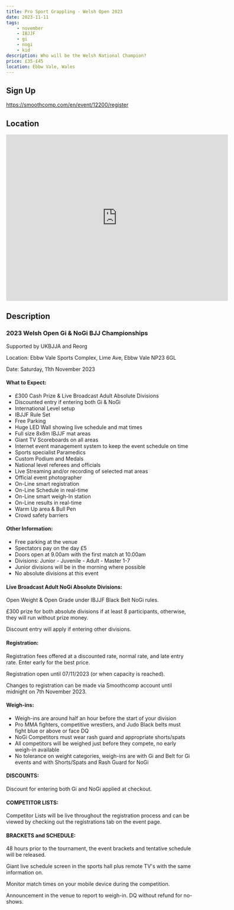```yaml
---
title: Pro Sport Grappling - Welsh Open 2023
date: 2023-11-11
tags:
    - november
    - IBJJF
    - gi 
    - nogi 
    - kid
description: Who will be the Welsh National Champion?
price: £35-£45
location: Ebbw Vale, Wales
---
```

## Sign Up
https://smoothcomp.com/en/event/12200/register

## Location
<iframe src="https://www.google.com/maps/embed?pb=!1m17!1m12!1m3!1d2468.8784859804346!2d-3.2040056842202898!3d51.77182857967941!2m3!1f0!2f0!3f0!3m2!1i1024!2i768!4f13.1!3m2!1m1!2zNTHCsDQ2JzE4LjYiTiAzwrAxMicwNi41Ilc!5e0!3m2!1sen!2suk!4v1689835205146!5m2!1sen!2suk" width="600" height="450" style="border:0;" allowfullscreen="" loading="lazy" referrerpolicy="no-referrer-when-downgrade"></iframe>

## Description
<h3>2023 Welsh Open Gi & NoGi BJJ Championships</h3>
<p>Supported by UKBJJA and Reorg</p>
<p>Location: Ebbw Vale Sports Complex, Lime Ave, Ebbw Vale NP23 6GL</p>
<p>Date: Saturday, 11th November 2023</p>

<h4>What to Expect:</h4>
<ul>
  <li>£300 Cash Prize & Live Broadcast Adult Absolute Divisions</li>
  <li>Discounted entry if entering both Gi & NoGi</li>
  <li>International Level setup</li>
  <li>IBJJF Rule Set</li>
  <li>Free Parking</li>
  <li>Huge LED Wall showing live schedule and mat times</li>
  <li>Full size 8x8m IBJJF mat areas</li>
  <li>Giant TV Scoreboards on all areas</li>
  <li>Internet event management system to keep the event schedule on time</li>
  <li>Sports specialist Paramedics</li>
  <li>Custom Podium and Medals</li>
  <li>National level referees and officials</li>
  <li>Live Streaming and/or recording of selected mat areas</li>
  <li>Official event photographer</li>
  <li>On-Line smart registration</li>
  <li>On-Line Schedule in real-time</li>
  <li>On-Line smart weigh-In station</li>
  <li>On-Line results in real-time</li>
  <li>Warm Up area & Bull Pen</li>
  <li>Crowd safety barriers</li>
</ul>

<h4>Other Information:</h4>
<ul>
  <li>Free parking at the venue</li>
  <li>Spectators pay on the day £5</li>
  <li>Doors open at 9.00am with the first match at 10.00am</li>
  <li>Divisions: Junior - Juvenile - Adult - Master 1-7</li>
  <li>Junior divisions will be in the morning where possible</li>
  <li>No absolute divisions at this event</li>
</ul>

<h4>Live Broadcast Adult NoGi Absolute Divisions:</h4>
<p>Open Weight & Open Grade under IBJJF Black Belt NoGi rules.</p>
<p>£300 prize for both absolute divisions if at least 8 participants, otherwise, they will run without prize money.</p>
<p>Discount entry will apply if entering other divisions.</p>

<h4>Registration:</h4>
<p>Registration fees offered at a discounted rate, normal rate, and late entry rate. Enter early for the best price.</p>
<p>Registration open until 07/11/2023 (or when capacity is reached).</p>
<p>Changes to registration can be made via Smoothcomp account until midnight on 7th November 2023.</p>

<h4>Weigh-ins:</h4>
<ul>
  <li>Weigh-ins are around half an hour before the start of your division</li>
  <li>Pro MMA fighters, competitive wrestlers, and Judo Black belts must fight blue or above or face DQ</li>
  <li>NoGi Competitors must wear rash guard and appropriate shorts/spats</li>
  <li>All competitors will be weighed just before they compete, no early weigh-in available</li>
  <li>No tolerance on weight categories, weigh-ins are with Gi and Belt for Gi events and with Shorts/Spats and Rash Guard for NoGi</li>
</ul>

<h4>DISCOUNTS:</h4>
<p>Discount for entering both Gi and NoGi applied at checkout.</p>

<h4>COMPETITOR LISTS:</h4>
<p>Competitor Lists will be live throughout the registration process and can be viewed by checking out the registrations tab on the event page.</p>

<h4>BRACKETS and SCHEDULE:</h4>
<p>48 hours prior to the tournament, the event brackets and tentative schedule will be released.</p>
<p>Giant live schedule screen in the sports hall plus remote TV's with the same information on.</p>
<p>Monitor match times on your mobile device during the competition.</p>
<p>Announcement in the venue to report to weigh-in. DQ without refund for no-shows.</p>
